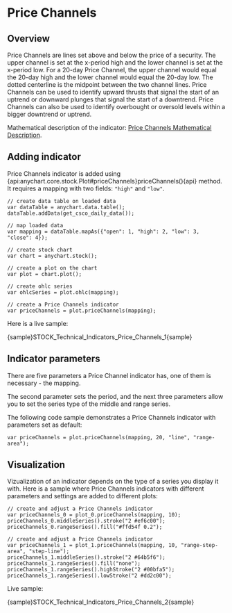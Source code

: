 # Price Channels

## Overview

Price Channels are lines set above and below the price of a security. The upper channel is set at the x-period high and the lower channel is set at the x-period low. For a 20-day Price Channel, the upper channel would equal the 20-day high and the lower channel would equal the 20-day low. The dotted centerline is the midpoint between the two channel lines. Price Channels can be used to identify upward thrusts that signal the start of an uptrend or downward plunges that signal the start of a downtrend. Price Channels can also be used to identify overbought or oversold levels within a bigger downtrend or uptrend.

Mathematical description of the indicator: [Price Channels Mathematical Description](Mathematical_Description#price_channels).

## Adding indicator

Price Channels indicator is added using {api:anychart.core.stock.Plot#priceChannels}priceChannels(){api} method. It requires a mapping with two fields: `"high"` and `"low"`.

```
// create data table on loaded data
var dataTable = anychart.data.table();
dataTable.addData(get_csco_daily_data());

// map loaded data
var mapping = dataTable.mapAs({"open": 1, "high": 2, "low": 3, "close": 4});

// create stock chart
var chart = anychart.stock();

// create a plot on the chart
var plot = chart.plot();

// create ohlc series
var ohlcSeries = plot.ohlc(mapping);

// create a Price Channels indicator
var priceChannels = plot.priceChannels(mapping);
```

Here is a live sample:

{sample}STOCK\_Technical\_Indicators\_Price\_Channels\_1{sample}

## Indicator parameters

There are five parameters a Price Channel indicator has, one of them is necessary - the mapping.

The second parameter sets the period, and the next three parameters allow you to set the series type of the middle and range series.

The following code sample demonstrates a Price Channels indicator with parameters set as default:

```
var priceChannels = plot.priceChannels(mapping, 20, "line", "range-area");
```

## Visualization

Vizualization of an indicator depends on the type of a series you display it with. Here is a sample where Price Channels indicators with different parameters and settings are added to different plots:

```
// create and adjust a Price Channels indicator
var priceChannels_0 = plot_0.priceChannels(mapping, 10);
priceChannels_0.middleSeries().stroke("2 #ef6c00");
priceChannels_0.rangeSeries().fill("#ffd54f 0.2");

// create and adjust a Price Channels indicator
var priceChannels_1 = plot_1.priceChannels(mapping, 10, "range-step-area", "step-line");
priceChannels_1.middleSeries().stroke("2 #64b5f6");
priceChannels_1.rangeSeries().fill("none");
priceChannels_1.rangeSeries().highStroke("2 #00bfa5");
priceChannels_1.rangeSeries().lowStroke("2 #dd2c00");
```

Live sample:

{sample}STOCK\_Technical\_Indicators\_Price\_Channels\_2{sample}